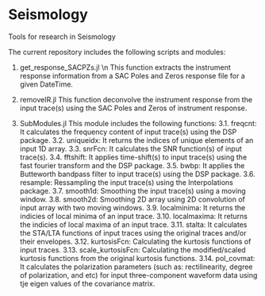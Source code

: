 # Seismology
Tools for research in Seismology

The current repository includes the following scripts and modules:

1. get_response_SACPZs.jl \n
This function extracts the instrument response information from a SAC Poles and Zeros response file for a given DateTime.

2. removeIR.jl
This function deconvolve the instrument response from the input trace(s) using the SAC Poles and Zeros of instrument response.

3. SubModules.jl
This module includes the following functions:
3.1. freqcnt:
  It calculates the frequency content of input trace(s) using the DSP package.
3.2. uniqueidx:
  It returns the indices of unique elements of an input 1D array.
3.3. snrFcn:
  It calculates the SNR function(s) of input trace(s).
3.4. fftshift:
  It applies time-shift(s) to input trace(s) using the fast fourier transform and the DSP package.
3.5. bwbp:
  It applies the Butteworth bandpass filter to input trace(s) using the DSP package.
3.6. resample:
  Ressampling the input trace(s) using the Interpolations package.
3.7. smooth1d:
  Smoothing the input trace(s) using a moving window.
3.8. smooth2d:
  Smoothing 2D array using 2D convolution of input array with two moving windows.
3.9. localminima:
  It returns the indicies of local minima of an input trace.
3.10. localmaxima:
  It returns the indicies of local maxima of an input trace.
3.11. stalta:
  It calculates the STA/LTA functions of input traces using the original traces and/or their envelopes.
3.12. kurtosisFcn:
  Calculating the kurtosis functions of input traces.
3.13. scale_kurtosisFcn:
  Calculating the modified/scaled kurtosis functions from the original kurtosis functions.
3.14. pol_covmat:
  It calculates the polarization parameters (such as: rectilinearity, degree of polarization, and etc) for input three-component waveform data using tje eigen values of the covariance matrix.
  


